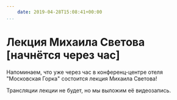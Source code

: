 ```yaml
---
    date: 2019-04-28T15:08:41+00:00
...
```


# Лекция Михаила Светова [начнётся через час]

Напоминаем, что уже через час в конференц-центре отеля "Московская Горка" состоится лекция Михаила Светова!

Трансляции лекции не будет, но мы выложим её видеозапись.